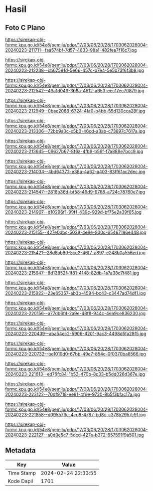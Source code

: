 # Hasil

## Foto C Plano

https://sirekap-obj-formc.kpu.go.id/54e8/pemilu/pdpr/17/03/06/20/28/1703062028004-20240223-211711--faa574bf-7d57-4633-98a1-482fea7f16c7.jpg

https://sirekap-obj-formc.kpu.go.id/54e8/pemilu/pdpr/17/03/06/20/28/1703062028004-20240223-212238--cb67591d-5e66-457c-b7e4-5e5b73f6f3b8.jpg

https://sirekap-obj-formc.kpu.go.id/54e8/pemilu/pdpr/17/03/06/20/28/1703062028004-20240223-212542--49a1d049-3b9a-4612-a653-eec17ec70879.jpg

https://sirekap-obj-formc.kpu.go.id/54e8/pemilu/pdpr/17/03/06/20/28/1703062028004-20240223-212949--0bac2086-6724-4fa0-b4bb-55d130cca28f.jpg

https://sirekap-obj-formc.kpu.go.id/54e8/pemilu/pdpr/17/03/06/20/28/1703062028004-20240223-213306--72bb9a0c-c5b0-46cd-a3ab-c73897c7617a.jpg

https://sirekap-obj-formc.kpu.go.id/54e8/pemilu/pdpr/17/03/06/20/28/1703062028004-20240223-213645--06627b67-8f6a-4fb9-b56f-f7a888e7bcc9.jpg

https://sirekap-obj-formc.kpu.go.id/54e8/pemilu/pdpr/17/03/06/20/28/1703062028004-20240223-214034--4bd64373-e38a-4a62-a403-83ff61ac2dec.jpg

https://sirekap-obj-formc.kpu.go.id/54e8/pemilu/pdpr/17/03/06/20/28/1703062028004-20240223-214547--2816b36d-bf58-49d9-9788-a724c78760e7.jpg

https://sirekap-obj-formc.kpu.go.id/54e8/pemilu/pdpr/17/03/06/20/28/1703062028004-20240223-214907--d10296f1-99f1-439c-929d-bf75e2a39f65.jpg

https://sirekap-obj-formc.kpu.go.id/54e8/pemilu/pdpr/17/03/06/20/28/1703062028004-20240223-215155--427e0dbc-5038-4e9e-930c-65467186e448.jpg

https://sirekap-obj-formc.kpu.go.id/54e8/pemilu/pdpr/17/03/06/20/28/1703062028004-20240223-215421--28d8ab80-5ce2-46f7-a897-e248b0a556ed.jpg

https://sirekap-obj-formc.kpu.go.id/54e8/pemilu/pdpr/17/03/06/20/28/1703062028004-20240223-215647--8d13852f-1f81-4148-82db-1a7a38c7f481.jpg

https://sirekap-obj-formc.kpu.go.id/54e8/pemilu/pdpr/17/03/06/20/28/1703062028004-20240223-215922--23e65357-eb3b-4594-bc43-c3447ad74df1.jpg

https://sirekap-obj-formc.kpu.go.id/54e8/pemilu/pdpr/17/03/06/20/28/1703062028004-20240223-220156--a77db6f4-2a9e-48f8-944c-4ea9ce836230.jpg

https://sirekap-obj-formc.kpu.go.id/54e8/pemilu/pdpr/17/03/06/20/28/1703062028004-20240223-220439--aba54ec2-5906-4201-9ac3-4498d5fa28f5.jpg

https://sirekap-obj-formc.kpu.go.id/54e8/pemilu/pdpr/17/03/06/20/28/1703062028004-20240223-220732--be1019d0-67bb-49e7-854c-0f0370ba8566.jpg

https://sirekap-obj-formc.kpu.go.id/54e8/pemilu/pdpr/17/03/06/20/28/1703062028004-20240223-221613--ed76fc84-1b53-470b-8c33-b5dd026d367e.jpg

https://sirekap-obj-formc.kpu.go.id/54e8/pemilu/pdpr/17/03/06/20/28/1703062028004-20240223-223122--70df9718-ee91-4f6e-9720-8b5f3bfac17a.jpg

https://sirekap-obj-formc.kpu.go.id/54e8/pemilu/pdpr/17/03/06/20/28/1703062028004-20240223-221858--d095573c-4cd8-4787-bd8c-c378b2957c9f.jpg

https://sirekap-obj-formc.kpu.go.id/54e8/pemilu/pdpr/17/03/06/20/28/1703062028004-20240223-222127--a0d0e5c7-5dcd-427e-b372-657591f9a501.jpg


## Metadata

| Key        | Value               |
| ---------- | ------------------- |
| Time Stamp | 2024-02-24 22:33:55 |
| Kode Dapil | 1701                |



